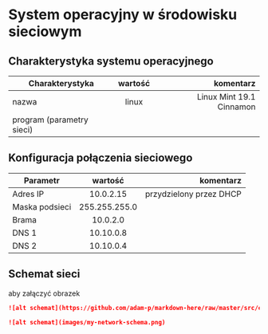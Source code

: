 System operacyjny w środowisku sieciowym
=========================================

Charakterystyka systemu operacyjnego
------------------------------------

| Charakterystyka | wartość | komentarz |
| ------------- |:-------------:| -----:|
| nazwa      | linux | Linux Mint 19.1 Cinnamon|
| program (parametry sieci)      | |  |


Konfiguracja połączenia sieciowego
----------------------------------

| Parametr | wartość | komentarz |
| ------------- |:-------------:| -----:|
| Adres IP | 10.0.2.15 | przydzielony przez DHCP |
| Maska podsieci | 255.255.255.0  |  |
| Brama | 10.0.2.0 |  |
| DNS 1 | 10.10.0.8 |  |
| DNS 2 | 10.10.0.4 |  |

Schemat sieci
-------------

aby załączyć obrazek 

```markdown
![alt schemat](https://github.com/adam-p/markdown-here/raw/master/src/common/images/icon48.png)![alt schemat](https://github.com/adam-p/markdown-here/raw/master/src/common/images/icon48.png)

![alt schemat](images/my-network-schema.png)
```

